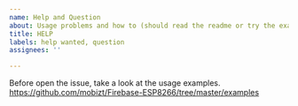 ```yaml
---
name: Help and Question
about: Usage problems and how to (should read the readme or try the examples first)
title: HELP
labels: help wanted, question
assignees: ''

---
```


Before open the issue, take a look at the usage examples.
https://github.com/mobizt/Firebase-ESP8266/tree/master/examples
